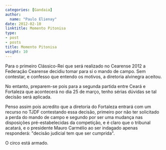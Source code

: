 ```yaml
---
categories: [Gandaia]
author:
  name: "Paulo Elienay"
date: 2012-02-10
linktitle: Momento Pitonisa
type:
- post
- posts
title: Momento Pitonisa
weight: 10
---
```

Para o primeiro Clássico-Rei que será realizado no Cearense 2012 a Federação Cearense decidiu tomar para si o mando de campo. Sem contestar, e confesso que entendo os motivos, a diretoria alvinegra aceitou.

No entanto, preparem-se pois para a segunda partida entre Ceará e Fortaleza que acontecerá no dia 25 de março, tenho sérias dúvidas se tal decisão será aplicada.

Penso assim pois acredito que a diretoria do Fortaleza entrará com um recurso no TJDF contestando essa decisão, primeiro por não ter solicitado a perda do mando de campo e segundo por ser uma mudança nas disposições pré-estabelecidas da competição, e é claro que o tribunal acatará, e o presidente Mauro Carmélio ao ser indagado apenas responderá: "decisão judicial tem que ser cumprida".

O circo está armado.
